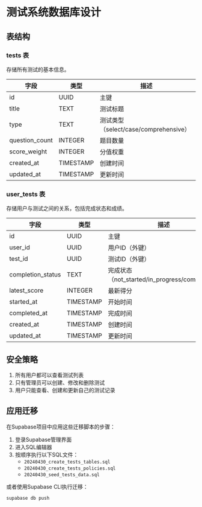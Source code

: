 # 测试系统数据库设计

## 表结构

### tests 表
存储所有测试的基本信息。

| 字段 | 类型 | 描述 |
|------|------|------|
| id | UUID | 主键 |
| title | TEXT | 测试标题 |
| type | TEXT | 测试类型（select/case/comprehensive） |
| question_count | INTEGER | 题目数量 |
| score_weight | INTEGER | 分值权重 |
| created_at | TIMESTAMP | 创建时间 |
| updated_at | TIMESTAMP | 更新时间 |

### user_tests 表
存储用户与测试之间的关系，包括完成状态和成绩。

| 字段 | 类型 | 描述 |
|------|------|------|
| id | UUID | 主键 |
| user_id | UUID | 用户ID（外键） |
| test_id | UUID | 测试ID（外键） |
| completion_status | TEXT | 完成状态（not_started/in_progress/completed） |
| latest_score | INTEGER | 最新得分 |
| started_at | TIMESTAMP | 开始时间 |
| completed_at | TIMESTAMP | 完成时间 |
| created_at | TIMESTAMP | 创建时间 |
| updated_at | TIMESTAMP | 更新时间 |

## 安全策略

1. 所有用户都可以查看测试列表
2. 只有管理员可以创建、修改和删除测试
3. 用户只能查看、创建和更新自己的测试记录

## 应用迁移

在Supabase项目中应用这些迁移脚本的步骤：

1. 登录Supabase管理界面
2. 进入SQL编辑器
3. 按顺序执行以下SQL文件：
   - `20240430_create_tests_tables.sql`
   - `20240430_create_tests_policies.sql`
   - `20240430_seed_tests_data.sql`

或者使用Supabase CLI执行迁移：

```bash
supabase db push
``` 